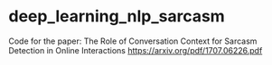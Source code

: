# deep_learning_nlp_sarcasm

Code for the paper:
The Role of Conversation Context for Sarcasm Detection in Online Interactions
https://arxiv.org/pdf/1707.06226.pdf

